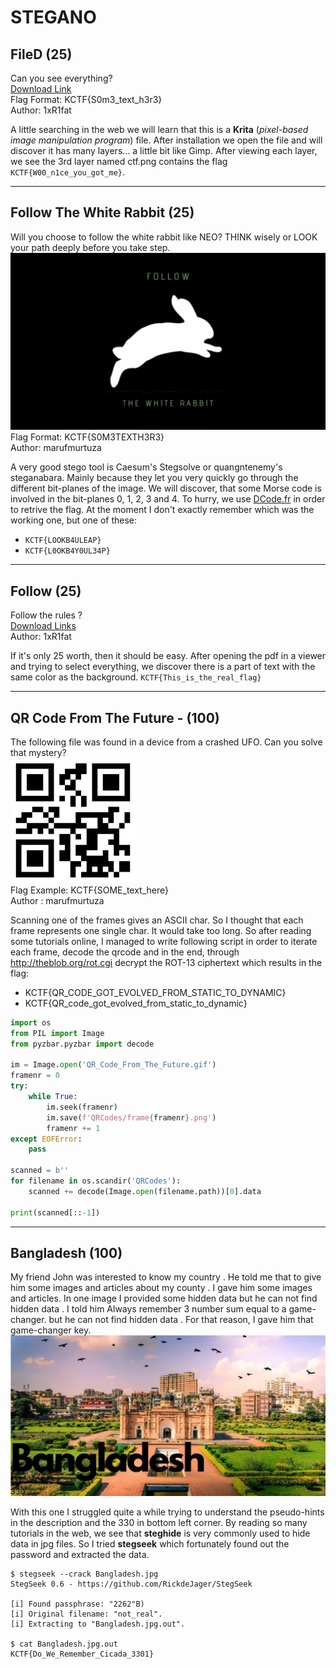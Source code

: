 # STEGANO

## FileD (25)
Can you see everything?  
[Download Link](./files/filed.kra)  
Flag Format: KCTF{S0m3_text_h3r3}  
Author: 1xR1fat

A little searching in the web we will learn that this is a **Krita** (_pixel-based image manipulation program_) file. After installation we open the file and will discover it has many layers... a little bit like Gimp. After viewing each layer, we see the 3rd layer named ctf.png contains the flag `KCTF{W00_n1ce_you_got_me}`.

---

## Follow The White Rabbit (25)
Will you choose to follow the white rabbit like NEO? THINK wisely or LOOK your path deeply before you take step.  
![Download Link](./files/whiterabbit.jpg)  
Flag Format: KCTF{S0M3TEXTH3R3}  
Author: marufmurtuza  

A very good stego tool is Caesum's Stegsolve or quangntenemy's steganabara. Mainly because they let you very quickly go through the different bit-planes of the image. We will discover, that some Morse code is involved in the bit-planes 0, 1, 2, 3 and 4. To hurry, we use [DCode.fr](https://www.dcode.fr/morse-code) in order to retrive the flag. At the moment I don't exactly remember which was the working one, but one of these:
- `KCTF{LOOKB4ULEAP}`
- `KCTF{L0OKB4Y0UL34P}`

---

## Follow (25)
Follow the rules ?  
[Download Links](./files/Follow.pdf)  
Author: 1xR1fat  

If it's only 25 worth, then it should be easy. After opening the pdf in a viewer and trying to select everything, we discover there is a part of text with the same color as the background. `KCTF{This_is_the_real_flag}`

---

## QR Code From The Future - (100)
The following file was found in a device from a crashed UFO. Can you solve that mystery?  
![Download Link](./files/QR_Code_From_The_Future.gif)  
Flag Example: KCTF{SOME_text_here}  
Author : marufmurtuza  

Scanning one of the frames gives an ASCII char. So I thought that each frame represents one single char. It would take too long. So after reading some tutorials online, I managed to write following script in order to iterate each frame, decode the qrcode and in the end, through http://theblob.org/rot.cgi decrypt the ROT-13 ciphertext which results in the flag:
- KCTF{QR_CODE_GOT_EVOLVED_FROM_STATIC_TO_DYNAMIC}
- KCTF{QR_code_got_evolved_from_static_to_dynamic}  
```python
import os
from PIL import Image
from pyzbar.pyzbar import decode

im = Image.open('QR_Code_From_The_Future.gif')
framenr = 0
try:
    while True:
        im.seek(framenr)
        im.save(f'QRCodes/frame{framenr}.png')
        framenr += 1
except EOFError:
    pass

scanned = b''
for filename in os.scandir('QRCodes'):
    scanned += decode(Image.open(filename.path))[0].data

print(scanned[::-1])
```

---

## Bangladesh (100)
My friend John was interested to know my country . He told me that to give him some images and articles about my county . I gave him some images and articles. In one image I provided some hidden data but he can not find hidden data . I told him Always remember 3 number sum equal to a game-changer. but he can not find hidden data . For that reason, I gave him that game-changer key.
![Download Link](./files/Bangladesh.jpg)

With this one I struggled quite a while trying to understand the pseudo-hints in the description and the 330 in bottom left corner. By reading so many tutorials in the web, we see that **steghide** is very commonly used to hide data in jpg files. So I tried **stegseek** which fortunately found out the password and extracted the data.
```
$ stegseek --crack Bangladesh.jpg 
StegSeek 0.6 - https://github.com/RickdeJager/StegSeek

[i] Found passphrase: "2262"B)           
[i] Original filename: "not_real".
[i] Extracting to "Bangladesh.jpg.out".

$ cat Bangladesh.jpg.out 
KCTF{Do_We_Remember_Cicada_3301}
```
